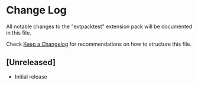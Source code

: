 # Change Log
All notable changes to the "extpacktest" extension pack will be documented in this file.

Check [Keep a Changelog](http://keepachangelog.com/) for recommendations on how to structure this file.

## [Unreleased]
- Initial release
